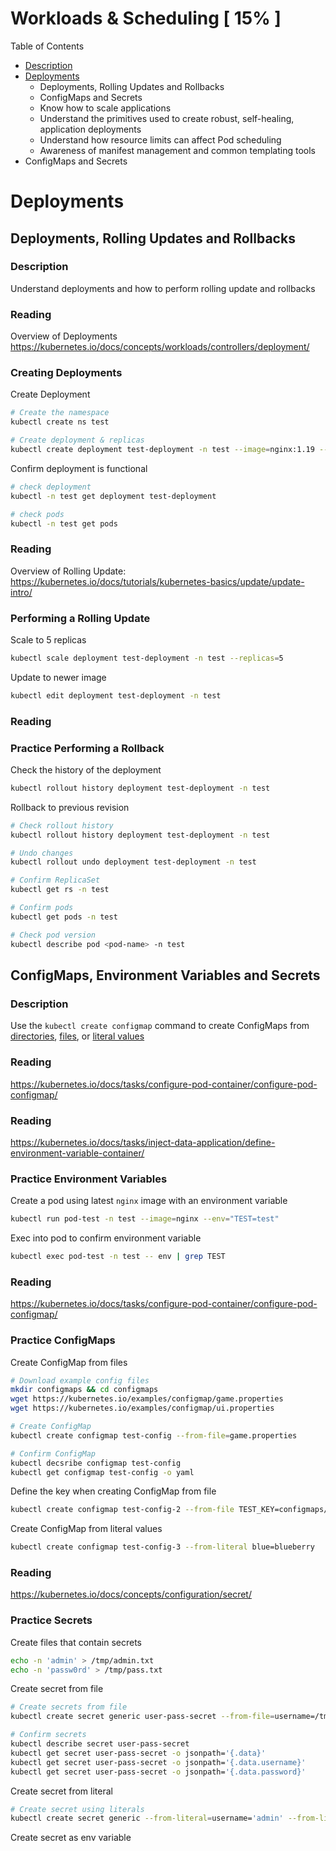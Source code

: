 # Workloads & Scheduling [ 15% ]

Table of Contents

- [Description](#Description)
- [Deployments](#Deployments)
  - Deployments, Rolling Updates and Rollbacks
  - ConfigMaps and Secrets
  - Know how to scale applications
  - Understand the primitives used to create robust, self-healing, application deployments
  - Understand how resource limits can affect Pod scheduling 
  - Awareness of manifest management and common templating tools
- ConfigMaps and Secrets

# Deployments

## Deployments, Rolling Updates and Rollbacks

### Description

Understand deployments and how to perform rolling update and rollbacks

### Reading

Overview of Deployments https://kubernetes.io/docs/concepts/workloads/controllers/deployment/

### Creating Deployments

Create Deployment


```bash
# Create the namespace
kubectl create ns test

# Create deployment & replicas
kubectl create deployment test-deployment -n test --image=nginx:1.19 --replicas=3
```

Confirm deployment is functional

```bash
# check deployment
kubectl -n test get deployment test-deployment

# check pods
kubectl -n test get pods
```

### Reading

Overview of Rolling Update: https://kubernetes.io/docs/tutorials/kubernetes-basics/update/update-intro/

### Performing a Rolling Update

Scale to 5 replicas

```bash
kubectl scale deployment test-deployment -n test --replicas=5 
```

Update to newer image

```bash
kubectl edit deployment test-deployment -n test
```

### Reading



### Practice Performing a Rollback

Check the history of the deployment

```bash
kubectl rollout history deployment test-deployment -n test
```

Rollback to previous revision

```bash
# Check rollout history
kubectl rollout history deployment test-deployment -n test

# Undo changes
kubectl rollout undo deployment test-deployment -n test

# Confirm ReplicaSet
kubectl get rs -n test

# Confirm pods
kubectl get pods -n test

# Check pod version
kubectl describe pod <pod-name> -n test
```

## ConfigMaps, Environment Variables and Secrets

### Description

Use the `kubectl create configmap` command to create ConfigMaps from [directories](https://kubernetes.io/docs/tasks/configure-pod-container/configure-pod-configmap/#create-configmaps-from-directories), [files](https://kubernetes.io/docs/tasks/configure-pod-container/configure-pod-configmap/#create-configmaps-from-files), or [literal values](https://kubernetes.io/docs/tasks/configure-pod-container/configure-pod-configmap/#create-configmaps-from-literal-values)

### Reading

https://kubernetes.io/docs/tasks/configure-pod-container/configure-pod-configmap/

### Reading

https://kubernetes.io/docs/tasks/inject-data-application/define-environment-variable-container/

### Practice Environment Variables

Create a pod using latest `nginx` image with an environment variable

```bash
kubectl run pod-test -n test --image=nginx --env="TEST=test"
```

Exec into pod to confirm environment variable

```bash
kubectl exec pod-test -n test -- env | grep TEST
```

### Reading

https://kubernetes.io/docs/tasks/configure-pod-container/configure-pod-configmap/

### Practice ConfigMaps

Create ConfigMap from files

```bash	
# Download example config files
mkdir configmaps && cd configmaps
wget https://kubernetes.io/examples/configmap/game.properties
wget https://kubernetes.io/examples/configmap/ui.properties

# Create ConfigMap
kubectl create configmap test-config --from-file=game.properties

# Confirm ConfigMap
kubectl decsribe configmap test-config
kubectl get configmap test-config -o yaml
```

Define the key when creating ConfigMap from file

```bash
kubectl create configmap test-config-2 --from-file TEST_KEY=configmaps/game.properties
```

Create ConfigMap from literal values

```bash
kubectl create configmap test-config-3 --from-literal blue=blueberry
```

### Reading

https://kubernetes.io/docs/concepts/configuration/secret/

### Practice Secrets

Create files that contain secrets

```bash
echo -n 'admin' > /tmp/admin.txt
echo -n 'passw0rd' > /tmp/pass.txt
```

Create secret from file

```bash 
# Create secrets from file
kubectl create secret generic user-pass-secret --from-file=username=/tmp/admin.txt --from-file=password=/tmp/pass.txt

# Confirm secrets
kubectl describe secret user-pass-secret
kubectl get secret user-pass-secret -o jsonpath='{.data}'
kubectl get secret user-pass-secret -o jsonpath='{.data.username}'
kubectl get secret user-pass-secret -o jsonpath='{.data.password}'
```

Create secret from literal

```bash
# Create secret using literals
kubectl create secret generic --from-literal=username='admin' --from-literal=password='abc123'
```

Create secret as env variable

```bash
```

